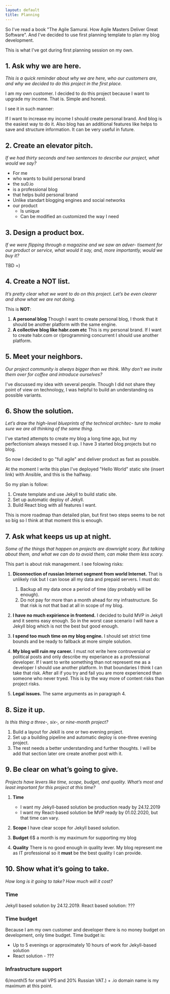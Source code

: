 ```yaml
---
layout: default
title: Planning
---
```

So I've read a book "The Agile Samurai. How Agile Masters Deliver Great Software".
And I've decided to use first planning template to plan my blog development.

This is what I've got during first planning session on my own.

## 1. Ask why we are here.

*This is a quick reminder about why we are here, who our
customers are, and why we decided to do this project in the
first place.*

I am my own customer. I decided to do this project because I want to upgrade my income.
That is. Simple and honest.

I see it in such manner:

If I want to increase my income I should create personal brand. 
And blog is the easiest way to do it. Also blog has an additional features
like helps to save and structure information. It can be very useful in future.


## 2. Create an elevator pitch.
*If we had thirty seconds and two sentences to describe our
project, what would we say?*

- For me
- who wants to build personal brand
- the su0.io 
- is a professional blog
- that helps build personal brand
- Unlike standart blogging engines and social networks
- our product 
  - Is unique
  - Can be modified an customized the way I need


## 3. Design a product box.

*If we were flipping through a magazine and we saw an adver-
tisement for our product or service, what would it say, and,
more importantly, would we buy it?*

TBD =)


## 4. Create a NOT list.

*It’s pretty clear what we want to do on this project. Let’s be
even clearer and show what we are not doing.*

This is **NOT**:

1. **A personal blog**
   Though I want to create personal blog, I thonk that it should be another platform with the same engine.
2. **A collective blog like habr.com etc**
   This is my personal brand. If I want to create habr.com or r/programming concurrent I should use another platform.


## 5. Meet your neighbors.

*Our project community is always bigger than we think. Why
don’t we invite them over for coffee and introduce ourselves?*

I've discussed my idea with several people. Though I did not 
share they point of view on technology, I was helpful to build
an understanding os possible variants.


## 6. Show the solution.

*Let’s draw the high-level blueprints of the technical architec-
ture to make sure we are all thinking of the same thing.*

I've started attempts to create my blog a long time ago, but my 
perfectionism always messed it up. I have 3 started blog projects
but no blog. 

So now I decided to go "full agile" and deliver product as fast as possible.

At the moment I write this plan I've deployed "Hello World" static site (insert link)
with Ansible, and this is the halfway.

So my plan is follow:

1. Create template and use Jekyll to build static site.
2. Set up automatic deploy of Jekyll.
3. Build React blog with all features I want.

This is more roadmap than detailed plan, but first two steps seems to be not so big so 
I think at that moment this is enough.


## 7. Ask what keeps us up at night.

*Some of the things that happen on projects are downright
scary. But talking about them, and what we can do to avoid
them, can make them less scary.*

This part is about risk management. 
I see folowing risks:

1. **Diconnection of russian Internet segment from world Internet.**
   That is unlikely risk but I can loose all my data and prepaid servers. 
   I must do:
     1. Backup all my data once a period of time (day probably will be enough).
     2. Do not pay for more than a month ahead for my infrastructure.
   So that risk is not that bad at all in scope of my blog.

2. **I have no much expirience in frontend.**
   I decided to build MVP in Jekyll and it seems easy enough. 
   So in the worst case scenario I will have a Jekyll blog which is not the best
   but good enough.

3. **I spend too much time on my blog engine.**
   I should set strict time bounds and be ready to fallback at more simple solution.

4. **My blog will ruin my career.**
   I must not write here controversial or political posts and only describe my
   experiance as a professional developer. If I want to write something than not represent
   me as a developer I should use another platform. In that boundaries I think I can take 
   that risk. After all if you try and fail you are more experienced than someone who never
   tryed. This is by the way more of content risks than project risks.

5. **Legal issues.**
   The same arguments as in paragraph 4.


## 8. Size it up.

*Is this thing a three-, six-, or nine-month project?*

1. Build a layout for Jekill is one or two evening project.
2. Set up a building pipeline and automatic deploy is one-three evening project.
3. The rest needs a better understanding and further thoughts. 
   I will be add that section later ore create another post with it.


## 9. Be clear on what’s going to give.

*Projects have levers like time, scope, budget, and quality.
What’s most and least important for this project at this time?*

1. **Time**
   - I want my Jekyll-based solution be production ready by 24.12.2019
   - I want my React-based solution be MVP ready by 01.02.2020, but that time can vary.

2. **Scope**
   I have clear scope for Jekyll based solution.

3. **Budget**
   6$ a month is my maximum for supporting my blog

4. **Quality**
   There is no good enough in quality lever. 
   My blog represent me as IT professional so it **must** be the best
   quality I can provide.


## 10. Show what it’s going to take.

*How long is it going to take? How much will it cost?*

### Time

Jekyll based solution by 24.12.2019. React based solution: ???

### Time budget

Because I am my own customer and developer there is no money budget on development, only time budget.
Time budget is:
  - Up to 5 evenings or approximately 10 hours of work for Jekyll-based solution
  - React solution - ???

### Infrastructure support

6$/month (5$ for small VPS and 20% Russian VAT.) + .io domain name is my maximum at this point.
